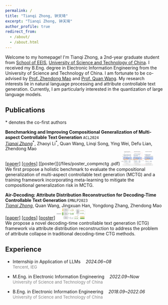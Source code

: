 ```yaml
---
permalink: /
title: "Tianqi Zhong, 钟天琦"
excerpt: "Tianqi Zhong, 钟天琦"
author_profile: true
redirect_from: 
  - /about/
  - /about.html
---
```


Welcome to my homepage! I'm Tianqi Zhong, a 2nd-year graduate student from [School of EEIS](https://eeis.ustc.edu.cn/main.htm), [University of Science and Technology of China](https://www.ustc.edu.cn/). I received my B.Eng. degree in Electronic Information Engineering from the University of Science and Technology of China. I am fortunate to be co-advised by [Prof. Zhendong Mao](https://faculty.ustc.edu.cn/maozhendong/zh_CN/index.htm) and [Prof. Quan Wang](https://teacher.bupt.edu.cn/wangquan/en/index/245476/list/index.htm). My research interests lie in natural language processing and attribute controllable text generation. Currently, I am particularly interested in the quantization of large language models. 

## Publications

\* denotes the co-first authors

**Benchmarking and Improving Compositional Generalization of Multi-aspect Controllable Text Generation** `ACL2024`<br>
_<ins>Tianqi Zhong</ins>_<sup>\*</sup>, Zhaoyi Li<sup>\*</sup>, Quan Wang, Linqi Song, Ying Wei, Defu Lian, Zhendong Mao<br>
[[paper]](https://aclanthology.org/2024.acl-long.351.pdf) [[codes]](https://github.com/tqzhong/CG4MCTG) [[poster]](/files/poster_compmctg .pdf)
<img src="/images/paper_image/compmctg.png" alt="compmctg" style="zoom:10%;" /><br>
We first propose a holistic benchmark to evaluate the compositional generalization of multi-aspect controllable text generation (MCTG) and a training framework incorporating meta-learning to mitigate the compositional generalization risk in MCTG.

**Air-Decoding: Attribute Distribution Reconstruction for Decoding-Time Controllable Text Generation** `EMNLP2023`<br>
_<ins>Tianqi Zhong</ins>_, Quan Wang, Jingxuan Han, Yongdong Zhang, Zhendong Mao<br>
[[paper]](https://aclanthology.org/2023.emnlp-main.512.pdf) [[codes]](https://github.com/tqzhong/Air-Decoding) [[poster]](/files/poster_air.pdf)
<img src="/images/paper_image/air-decoding.png" alt="air-decoding" style="zoom:9%;" /><br>
We propose a novel decoding-time controllable text generation (CTG) framework via attribute distribution reconstruction to address the problem of attribute collapse in traditional decoding-time CTG methods.


## Experience
- Internship in Application of LLMs$\quad$_2024.06~08_
  <br><font color="gray" size="2.75">Tencent, IEG</font>

- M.Eng. in Electronic Information Engineering$\quad$_2022.09~Now_
  <br><font color="gray" size="2.75">University of Science and Technology of China</font>

- B.Eng. in Electronic Information Engineering$\quad$_2018.09~2022.06_
  <br><font color="gray" size="2.75">University of Science and Technology of China</font>

